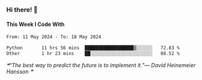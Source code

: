 ### Hi there! 👋

#### This Week I Code With
<!--START_SECTION:waka-->

```txt
From: 11 May 2024 - To: 18 May 2024

Python       11 hrs 56 mins  ██████████████████▒░░░░░░   72.83 %
Other        1 hr 23 mins    ██░░░░░░░░░░░░░░░░░░░░░░░   08.52 %
```

<!--END_SECTION:waka-->

<!--STARTS_HERE_QUOTE_README-->
<i>❝“The best way to predict the future is to implement it.”— David Heinemeier Hansson   ❞</i>
<!--ENDS_HERE_QUOTE_README-->
